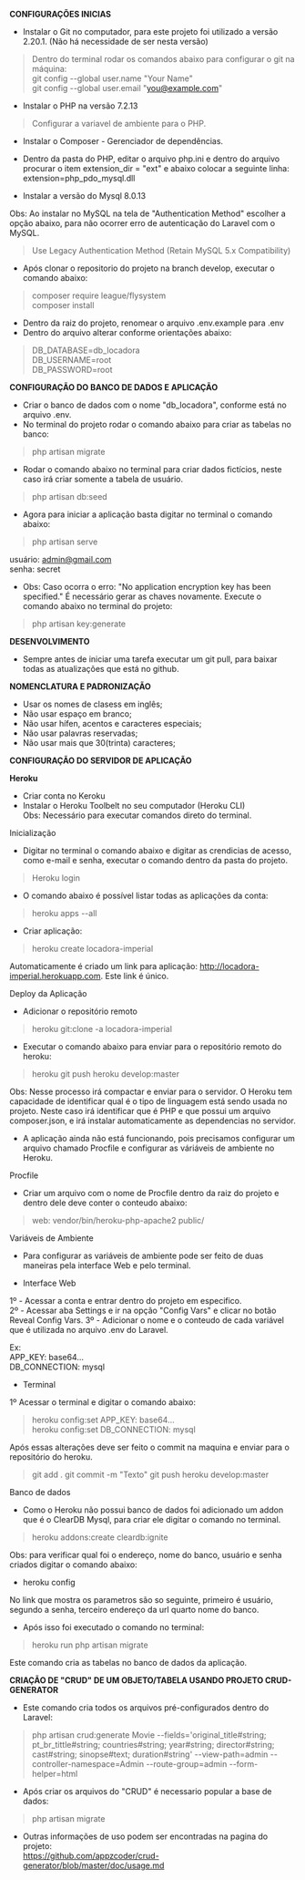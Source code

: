 **CONFIGURAÇÕES INICIAS**  
- Instalar o Git no computador, para este projeto foi utilizado a versão 2.20.1. (Não há necessidade de ser nesta versão)  
> Dentro do terminal rodar os comandos abaixo para configurar o git na máquina:  
> git config --global user.name "Your Name"  
> git config --global user.email "you@example.com"  

- Instalar o PHP na versão 7.2.13  
> Configurar a variavel de ambiente para o PHP.  

- Instalar o Composer - Gerenciador de dependências.  

- Dentro da pasta do PHP, editar o arquivo php.ini e dentro do arquivo procurar o item extension_dir = "ext" e abaixo colocar a seguinte linha: extension=php_pdo_mysql.dll  

- Instalar a versão do Mysql 8.0.13 

Obs: Ao instalar no MySQL na tela de "Authentication Method" escolher a opção abaixo, para não ocorrer erro de autenticação do Laravel com o MySQL.  

> Use Legacy Authentication Method (Retain MySQL 5.x Compatibility)

- Após clonar o repositorio do projeto na branch develop, executar o comando abaixo:   
> composer require league/flysystem  
> composer install  

- Dentro da raiz do projeto, renomear o arquivo .env.example para .env
- Dentro do arquivo alterar conforme orientações abaixo:

> DB_DATABASE=db_locadora  
> DB_USERNAME=root  
> DB_PASSWORD=root  

**CONFIGURAÇÃO DO BANCO DE DADOS E APLICAÇÃO**  

- Criar o banco de dados com o nome "db_locadora", conforme está no arquivo .env.  
-  No terminal do projeto rodar o comando abaixo para criar as tabelas no banco:  
> php artisan migrate  

- Rodar o comando abaixo no terminal para criar dados fictícios, neste caso irá criar somente a tabela de usuário. 
> php artisan db:seed  

- Agora para iniciar a aplicação basta digitar no terminal o comando abaixo:  
> php artisan serve

usuário: admin@gmail.com  
senha: secret  

- Obs: Caso ocorra o erro: "No application encryption key has been specified." É necessário gerar as chaves novamente. Execute o comando abaixo no terminal do projeto:  
> php artisan key:generate  


**DESENVOLVIMENTO**  

- Sempre antes de iniciar uma tarefa executar um git pull, para baixar todas as atualizações que está no github.  

**NOMENCLATURA E PADRONIZAÇÃO**
- Usar os nomes de clasess em inglês;  
- Não usar espaço em branco;  
- Não usar hífen, acentos e caracteres especiais;  
- Não usar palavras reservadas;  
- Não usar mais que 30(trinta) caracteres;  

**CONFIGURAÇÃO DO SERVIDOR DE APLICAÇÃO**  

**Heroku**  
- Criar conta no Keroku  
- Instalar o Heroku Toolbelt no seu computador (Heroku CLI)  
Obs: Necessário para executar comandos direto do terminal.  

Inicialização  

- Digitar no terminal o comando abaixo e digitar as crendicias de acesso, como e-mail e senha, executar o comando dentro da pasta do projeto.  
> Heroku login  

- O comando abaixo é possível listar todas as aplicações da conta:  
> heroku apps --all  

- Criar aplicação:  
> heroku create locadora-imperial  

Automaticamente é criado um link para aplicação: http://locadora-imperial.herokuapp.com. Este link é único.  

Deploy da Aplicação  

- Adicionar o repositório remoto  
> heroku git:clone -a locadora-imperial  

- Executar o comando abaixo para enviar para o repositório remoto do heroku:  
> heroku git push heroku develop:master  

Obs: Nesse processo irá compactar e enviar para o servidor. O Heroku tem capacidade de identificar qual é o tipo de linguagem está sendo usada no projeto. Neste caso irá identificar que é PHP e que possui um arquivo composer.json, e irá instalar automaticamente as dependencias no servidor.  

- A aplicação ainda não está funcionando, pois precisamos configurar um arquivo chamado Procfile e configurar as váriáveis de ambiente no Heroku.  


Procfile  

- Criar um arquivo com o nome de Procfile dentro da raiz do projeto e dentro dele deve conter o conteudo abaixo:  
> web: vendor/bin/heroku-php-apache2 public/  

Variáveis de Ambiente  

- Para configurar as variáveis de ambiente pode ser feito de duas maneiras pela interface Web e pelo terminal.  

- Interface Web  

1º - Acessar a conta e entrar dentro do projeto em especifico.  
2º - Acessar aba Settings e ir na opção "Config Vars" e clicar no botão Reveal Config Vars.
3º - Adicionar o nome e o conteudo de cada variável que é utilizada no arquivo .env do Laravel.  

Ex:  
APP_KEY: base64...  
DB_CONNECTION: mysql  

- Terminal  

1º Acessar o terminal e digitar o comando abaixo:  
> heroku config:set APP_KEY: base64...  
> heroku config:set DB_CONNECTION: mysql   

Após essas alterações deve ser feito o commit na maquina e enviar para o repositório do heroku.

> git add .
> git commit -m "Texto"
> git push heroku develop:master

Banco de dados
- Como o Heroku não possui banco de dados foi adicionado um addon que é o ClearDB Mysql, para criar ele digitar o comando no terminal.  
> heroku addons:create cleardb:ignite  

Obs: para verificar qual foi o endereço, nome do banco, usuário e senha criados digitar o comando abaixo:  
- heroku config  

No link que mostra os parametros são so seguinte, primeiro é usuário, segundo a senha, terceiro endereço da url quarto nome do banco.  

- Após isso foi executado o comando no terminal:  
> heroku run php artisan migrate  

Este comando cria as tabelas no banco de dados da aplicação.  

**CRIAÇÃO DE "CRUD" DE UM OBJETO/TABELA USANDO PROJETO CRUD-GENERATOR**  

- Este comando cria todos os arquivos pré-configurados dentro do Laravel:  
> php artisan crud:generate Movie --fields='original_title#string; pt_br_tittle#string; countries#string; year#string; director#string; cast#string; sinopse#text; duration#string' --view-path=admin --controller-namespace=Admin --route-group=admin --form-helper=html  

- Após criar os arquivos do "CRUD" é necessario popular a base de dados:  
> php artisan migrate  

- Outras informações de uso podem ser encontradas na pagina do projeto:  
https://github.com/appzcoder/crud-generator/blob/master/doc/usage.md  
